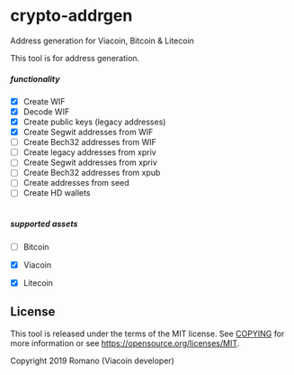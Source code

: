 # crypto-addrgen
Address generation for Viacoin, Bitcoin &amp; Litecoin

This tool is for address generation.

##### functionality
- [x] Create WIF
- [x] Decode WIF
- [x] Create public keys (legacy addresses)
- [x] Create Segwit addresses from WIF
- [ ] Create Bech32 addresses from WIF
- [ ] Create legacy addresses from xpriv
- [ ] Create Segwit addresses from xpriv
- [ ] Create Bech32 addresses from xpub
- [ ] Create addresses from seed
- [ ] Create HD wallets
<br><br>
##### supported assets
- [ ] Bitcoin 
- [x] Viacoin
- [x] Litecoin



License
-------

This tool is released under the terms of the MIT license. See [COPYING](COPYING) for more
information or see https://opensource.org/licenses/MIT.

Copyright 2019 Romano (Viacoin developer)
